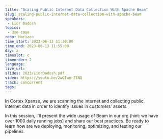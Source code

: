 ```yaml
---
title: "Scaling Public Internet Data Collection With Apache Beam"
slug: scaling-public-internet-data-collection-with-apache-beam
speakers:
 - Lior Dadosh
topics:
 - Use case
room: Horizon
time_start: 2023-06-13 11:30:00
time_end: 2023-06-13 11:55:00
day: a
timeslot: c
timeorder: 2
language: 
live_url: 
slides: 2023/LiorDadosh.pdf
video: https://youtu.be/2wQIwnrZ1NQ
track: concurrent
tags:
---
```


In Cortex Xpanse, we are scanning the internet and collecting public internet data in order to identify issues in customers' assets.
 
 In this session, I'll present the wide usage of Beam in our org (hint: we have over 1000 daily running jobs) and share our best practices. Be ready to learn how are we deploying, monitoring, optimizing, and testing our pipelines.